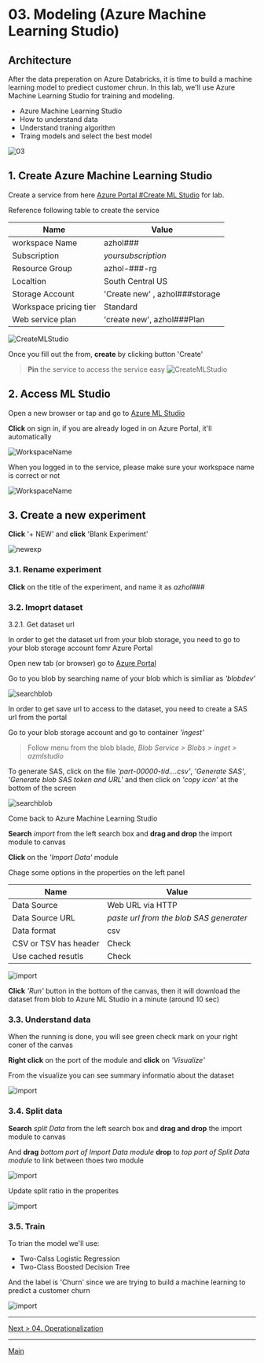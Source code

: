 # 03. Modeling (Azure Machine Learning Studio)

## Architecture

After the data preperation on Azure Databricks, it is time to build a machine learning model to prediect customer chrun. In this lab, we'll use Azure Machine Learning Studio for training and modeling.

* Azure Machine Learning Studio
* How to understand data
* Understand traning algorithm
* Traing models and select the best model

![03](./images/arch03.png)

## 1. Create Azure Machine Learning Studio

Create a service from here [Azure Portal #Create ML Studio](https://ms.portal.azure.com/#create/Microsoft.MachineLearningWorkspace) for lab.

Reference following table to create the service

|Name|Value|
|---|---|
|workspace Name|azhol###|
|Subscription|_yoursubscription_|
|Resource Group|azhol-###-rg|
|Localtion|South Central US|
|Storage Account|'Create new' , azhol###storage|
|Workspace pricing tier|Standard|
|Web service plan|'create new', azhol###Plan|

![CreateMLStudio](./images/03.01.png)

Once you fill out the from, __create__ by clicking button 'Create'

> __Pin__ the service to access the service easy
> ![CreateMLStudio](./images/03.02.png)

## 2. Access ML Studio

Open a new browser or tap and go to [Azure ML Studio](https://studio.azureml.net)

__Click__ on sign in, if you are already loged in on Azure Portal, it'll automatically

![WorkspaceName](./images/03.03.png)

When you logged in to the service, please make sure your workspace name is correct or not

![WorkspaceName](./images/03.03.02.png)

## 3. Create a new experiment

__Click__ '+ NEW' and __click__ 'Blank Experiment'

![newexp](./images/03.04.png)

### 3.1. Rename experiment

__Click__ on the title of the experiment, and name it as _azhol###_

### 3.2. Imoprt dataset

3.2.1. Get dataset url

In order to get the dataset url from your blob storage, you need to go to your blob storage account fomr Azure Portal

Open new tab (or browser) go to [Azure Portal](https://portal.azure.com)

Go to you blob by searching name of your blob which is similiar as _'blobdev'_

![searchblob](./images/03.05.01.png)

In order to get save url to access to the dataset, you need to create a SAS url from the portal

Go to your blob storage account and go to container _'ingest'_

> Follow menu from the blob blade, _Blob Service > Blobs > inget > azmlstudio_

To generate SAS, click on the file _'part-00000-tid....csv'_, _'Generate SAS'_, _'Generate blob SAS token and URL'_ and then click on _'copy icon'_ at the bottom of the screen

![searchblob](./images/03.05.02.png)

Come back to Azure Machine Learning Studio

__Search__ _import_ from the left search box and __drag and drop__ the import module to canvas

__Click__ on the _'Import Data'_ module

Chage some options in the properties on the left panel

|Name|Value|
|---|---|
|Data Source|Web URL via HTTP|
|Data Source URL|_paste url from the blob SAS generater_|
|Data format|csv|
|CSV or TSV has header|Check|
|Use cached resutls|Check|

![import](./images/03.07.png)

__Click__ _'Run'_ button in the bottom of the canvas, then it will download the dataset from blob to Azure ML Studio in a  minute (around 10 sec)


### 3.3. Understand data

When the running is done, you will see green check mark on your right coner of the canvas

__Right click__ on the port of the module and __click__ on _'Visualize'_

From the visualize you can see summary informatio about the dataset

![import](./images/03.08.png)

### 3.4. Split data

__Search__ _split Data_ from the left search box and __drag and drop__ the import module to canvas

And __drag__ _bottom port of Import Data module_ __drop__ to _top port of Split Data module_ to link between thoes two module

![import](./images/03.09.png)

Update split ratio in the properites

![import](./images/03.10.png)


### 3.5. Train

To trian the model we'll use:
* Two-Calss Logistic Regression
* Two-Class Boosted Decision Tree

And the label is 'Churn' since we are trying to build a machine learning to predict a customer  churn

![import](./images/03.11.png)

---
[Next > 04. Operationalization](https://github.com/xlegend1024/az-cloudscale-adv-analytics/blob/master/04Operationalization.md)

---
[Main](https://github.com/xlegend1024/az-cloudscale-adv-analytics/blob/master/README.md)
